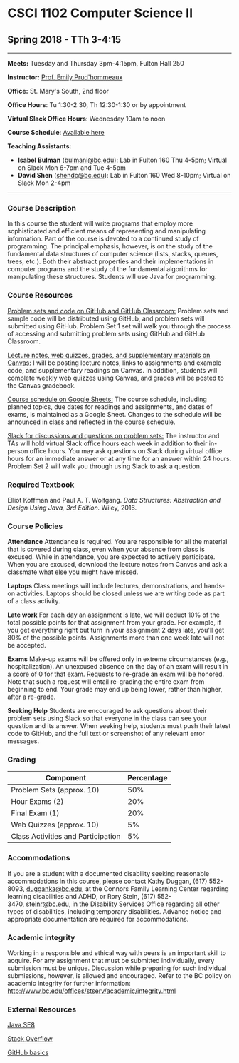 # CSCI 1102 Computer Science II 
## Spring 2018 - TTh 3-4:15 

---

**Meets:** Tuesday and Thursday 3pm-4:15pm, Fulton Hall 250

**Instructor:** [Prof. Emily Prud'hommeaux](http://www.cs.bc.edu/~prudhome/)

**Office:** St. Mary's South, 2nd floor

**Office Hours**: Tu 1:30-2:30, Th 12:30-1:30 or by appointment

**Virtual Slack Office Hours**: Wednesday 10am to noon

**Course Schedule**: [Available here](https://docs.google.com/spreadsheets/d/1eP8h4zb-2wCc-n-p7G9y-ZunH5iwsF_AOyBQuw86iIA/edit?usp=sharing)

**Teaching Assistants:**

+ **Isabel Bulman** (bulmani@bc.edu):  Lab in Fulton 160 Thu 4-5pm; Virtual on Slack Mon 6-7pm and Tue 4-5pm
+ **David Shen** (shendc@bc.edu): Lab in Fulton 160 Wed 8-10pm; Virtual on Slack Mon 2-4pm

---

### Course Description
In this course the student will write programs that employ more sophisticated and efficient means of representing and manipulating information. Part of the course is devoted to a continued study of programming. The principal emphasis, however, is on the study of the fundamental data structures of computer science (lists, stacks, queues, trees, etc.). Both their abstract properties and their implementations in computer programs and the study of the fundamental algorithms for manipulating these structures. Students will use Java for programming.

### Course Resources
[Problem sets and code on GitHub and GitHub Classroom:](https://github.com/BC-CSCI-1102-S19-TTh3) Problem sets and sample code will be distributed using GitHub, and problem sets will submitted using GitHub. Problem Set 1 set will walk you through the process of accessing and submitting problem sets using GitHub and GitHub Classroom.

[Lecture notes, web quizzes, grades, and supplementary materials on Canvas:](https://bostoncollege.instructure.com/courses/1591791) 
I will be posting lecture notes, links to assignments and example code, and supplementary readings on Canvas. In addition, students will complete weekly web quizzes using Canvas, and grades will be posted to the Canvas gradebook.

[Course schedule on Google Sheets:](https://docs.google.com/spreadsheets/d/1eP8h4zb-2wCc-n-p7G9y-ZunH5iwsF_AOyBQuw86iIA/edit?usp=sharing) The course schedule, including planned topics, due dates for readings and assignments, and dates of exams, is maintained as a Google Sheet. Changes to the schedule will be announced in class and reflected in the course schedule.

[Slack for discussions and questions on problem sets:](https://bc-csci-1102-s19-tth3.slack.com) The instructor and TAs will hold virtual Slack office hours each week in addition to their in-person office hours. You may ask questions on Slack during virtual office hours for an immediate answer or at any time for an answer within 24 hours. Problem Set 2 will walk you through using Slack to ask a question.


### Required Textbook

Elliot Koffman and Paul A. T. Wolfgang. *Data Structures: Abstraction and Design Using Java, 3rd Edition.* Wiley, 2016.


### Course Policies

**Attendance** Attendance is required. You are responsible for all the material that is covered during class, even when your absence from class is excused. While in attendance, you are expected to actively participate. When you are excused, download the lecture notes from Canvas and ask a classmate what else you might have missed.

**Laptops** Class meetings will include lectures, demonstrations, and hands-on activities. Laptops should be closed unless we are writing code as part of a class activity.

**Late work** For each day an assignment is late, we will deduct 10% of the total possible points for that assignment from your grade. For example, if you get everything right but turn in your assignment 2 days late, you'll get 80% of the possible points. Assignments more than one week late will not be accepted.

**Exams** Make-up exams will be offered only in extreme circumstances (e.g., hospitalization). An unexcused absence on the day of an exam will result in a score of 0 for that exam. Requests to re-grade an exam will be honored. Note that such a request will entail re-grading the entire exam from beginning to end. Your grade may end up being lower, rather than higher, after a re-grade.

**Seeking Help** Students are encouraged to ask questions about their problem sets using Slack so that everyone in the class can see your question and its answer. When seeking help, students must push their latest code to GitHub, and the full text or screenshot of any relevant error messages.


### Grading

| Component                            | Percentage |
| ------------------------------------ | ---------- |
| Problem Sets (approx. 10)            | 50%        |
| Hour Exams (2)                       | 20%        |
| Final Exam (1)                       | 20%        |
| Web Quizzes (approx. 10)             | 5%         |
| Class Activities and Participation   | 5%         |


### Accommodations
If you are a student with a documented disability seeking reasonable accommodations in this course, please contact Kathy Duggan, (617) 552-8093, dugganka@bc.edu, at the Connors Family Learning Center regarding learning disabilities and ADHD, or Rory Stein, (617) 552-3470, steinr@bc.edu, in the Disability Services Office regarding all other types of disabilities, including temporary disabilities. Advance notice and appropriate documentation are required for accommodations.

### Academic integrity
Working in a responsible and ethical way with peers is an important skill to acquire. For any assignment that must be submitted individually, every submission must be unique. Discussion while preparing for such individual submissions, however, is allowed and encouraged. Refer to the BC policy on academic integrity for further information:
http://www.bc.edu/offices/stserv/academic/integrity.html


### External Resources  
[Java SE8](https://docs.oracle.com/javase/10/docs/api/index.html?overview-summary.html)

[Stack Overflow](https://stackoverflow.com)

[GitHub basics](https://guides.github.com/activities/hello-world/)
